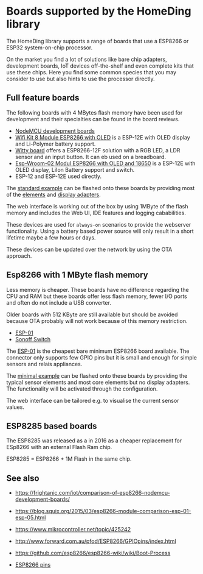 # Boards supported by the HomeDing library

The HomeDing library supports a range of boards that use a ESP8266 or ESP32 system-on-chip processor.

On the market you find a lot of solutions like bare chip adapters, development boards, IoT devices off-the-shelf and even complete kits that use these chips. Here you find some common species that you may consider to use but also hints to use the processor directly.


## Full feature boards

The following boards with 4 MBytes flash memory have been used for development and their specialties can be found in the board reviews.

* [NodeMCU development boards](/boards/nodemcu)
* [Wifi Kit 8 Module ESP8266 with OLED](/boards/wifikit8.md) is a ESP-12E with OLED display and Li-Polymer battery support.
* [Witty board](/boards/witty.md) offers a ESP8266-12F solution with a RGB LED, a LDR sensor and an input button. It can eb used on a breadboard.
* [Esp-Wroom-02 Modul ESP8266 with OLED and 18650](/boards/wroom2) is a ESP-12E with OLED display, LiIon Battery support and switch.
* ESP-12 and ESP-12E used directly.

The [standard example](examples/standard) can be flashed onto these boards by providing most of the [elements](/elements) and [display adapters](/displays).

The web interface is working out of the box by using 1MByte of the flash memory and includes the Web UI, IDE features and logging cababilities.

These devices are used for `always-on` scenarios to provide the webserver functionality. Using a battery based power source will only result in a short lifetime maybe a few hours or days.

These devices can be updated over the network by using the OTA approach.


## Esp8266 with 1 MByte flash memory

Less memory is cheaper. These boards have no difference regarding the CPU and RAM but these boards offer less flash memory, fewer I/O ports and often do not include a USB converter.

Older boards with 512 KByte are still available but should be avoided because OTA probably will not work because of this memory restriction.

* [ESP-01](/boards/esp01.md)
* [Sonoff Switch](boards/sonoff.md)

The [ESP-01](/boards/esp01.md) is the cheapest bare minimum ESP8266 board available. The connector only supports few GPIO pins but it is small and enough for simple sensors and relais appliances.

The [minimal example](examples/minimal) can be flashed onto these boards by providing the typical sensor elements and most core elements but no display adapters. The functionality will be activated through the configuration.

The web interface can be tailored e.g. to visualise the current sensor values.

<!-- 
**[Sonoff Basic]()** is a off-the-shelf solution to switch main power consumers. If you have experience in building high voltage solutions this one is interesting. Similar Sonoff devices are available. The Tasmota library has a wiki with much details.
 -->


## ESP8285 based boards

The ESP8285 was released as a in 2016 as a cheaper replacement for ESp8266 with an external Flash Ram chip.

ESP8285 = ESP8266 + 1M Flash in the same chip.


## See also
* <https://frightanic.com/iot/comparison-of-esp8266-nodemcu-development-boards/>
* <https://blog.squix.org/2015/03/esp8266-module-comparison-esp-01-esp-05.html>


* <https://www.mikrocontroller.net/topic/425242>
* <http://www.forward.com.au/pfod/ESP8266/GPIOpins/index.html>
* <https://github.com/esp8266/esp8266-wiki/wiki/Boot-Process>

* [ESP8266 pins](boards/pins)